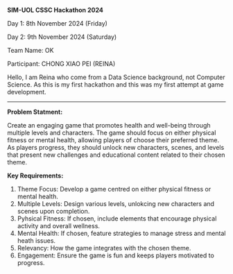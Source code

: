 **SIM-UOL CSSC Hackathon 2024**

Day 1: 8th November 2024 (Friday)

Day 2: 9th November 2024 (Saturday)

Team Name: OK

Participant: CHONG XIAO PEI (REINA)

Hello, I am Reina who come from a Data Science background, not Computer Science.
As this is my first hackathon and this was my first attempt at game development.


---


**Problem Statment:**

Create an engaging game that promotes health and well-being through multiple levels and characters. 
The game should focus on either physical fitness or mental health, allowing players of choose their preferred theme. 
As players progress, they should unlock new characters, scenes, and levels that present new challenges and educational content related to their chosen theme.


**Key Requirements:**

1. Theme Focus: Develop a game centred on either physical fitness or mental health.
2. Multiple Levels: Design various levels, unlokcing new characters and scenes upon completion.
3. Pyhsical Fitness: If chosen, include elements that encourage physical activity and overall wellness.
4. Mental Health: If chosen, feature strategies to manage stress and mental heath issues.
5. Relevancy: How the game integrates with the chosen theme.
6. Engagement: Ensure the game is fun and keeps players motivated to progress.
